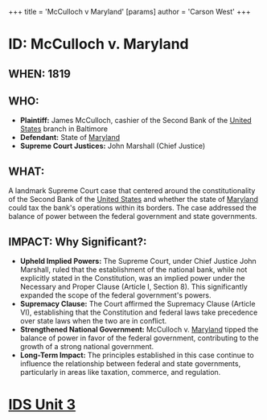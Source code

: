 +++
 title = 'McCulloch v Maryland'
[params]
	author = 'Carson West'
+++
# ID: McCulloch v. Maryland 

## WHEN: 1819

## WHO: 
* **Plaintiff:** James McCulloch, cashier of the Second Bank of the [United States](./../united-states/) branch in Baltimore
* **Defendant:** State of [Maryland](./../maryland/) 
* **Supreme Court Justices:**  John Marshall (Chief Justice)

## WHAT: 
A landmark Supreme Court case that centered around the constitutionality of the Second Bank of the [United States](./../united-states/) and whether the state of [Maryland](./../maryland/) could tax the bank's operations within its borders. The case addressed the balance of power between the federal government and state governments. 

## IMPACT: Why Significant?: 

* **Upheld Implied Powers:** The Supreme Court, under Chief Justice John Marshall, ruled that the establishment of the national bank, while not explicitly stated in the Constitution, was an implied power under the Necessary and Proper Clause (Article I, Section 8). This significantly expanded the scope of the federal government's powers.
* **Supremacy Clause:** The Court affirmed the Supremacy Clause (Article VI), establishing that the Constitution and federal laws take precedence over state laws when the two are in conflict. 
* **Strengthened National Government:**  McCulloch v. [Maryland](./../maryland/) tipped the balance of power in favor of the federal government, contributing to the growth of a strong national government. 
* **Long-Term Impact:**  The principles established in this case continue to influence the relationship between federal and state governments, particularly in areas like taxation, commerce, and regulation. 

# [IDS Unit 3](./../ids-unit-3/)